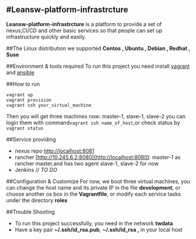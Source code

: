 #Leansw-platform-infrastrcture
-------------------------------------

__Leansw-platform-infrastrcture__ is a platform to provide a set of nexus,CI/CD and other basic services so that people can set up infrastructure quickly and easily.

##The Linux distribution we supported
__Centos , Ubuntu , Debian , Redhat , Suse__

##Environment & tools required
To run this project you need install [vagrant](https://www.vagrantup.com/docs/installation/) and [ansible](http://docs.ansible.com/ansible/intro_installation.html)

##How to run

```
vagrant up
vagrant provision
vagrant ssh your_virtual_machine
```
Then you will get three machines now: master-1, slave-1, slave-2
you can login them with command`vagrant ssh name_of_host`,or check status by `vagrant status`

##Service providing
* nexus repo [http://localhost:8081](http://localhost:8081)
* rancher [http://10.245.6.2:8080](http://localhost:8080): master-1 as rancher master,and has two agent slave-1, slave-2 for now
* Jenkins // _TO DO_

##Configuration & Customize
For now, we boot three virtual machines, you can change the host name and its private IP in the file __development__, or choose another os box in the __Vagrantfile__, or modify each service tasks under the directory __roles__

##Trouble Shooting
- To run this project successfully, you need in the network __twdata__
- Have a key pair __~/.ssh/id_rsa.pub__, __~/.ssh/id_rsa ,__ in your local host